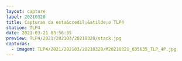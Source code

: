 ```yaml
---
layout: capture
label: 20210320
title: Capturas da esta&ccedil;&atilde;o TLP4
station: TLP4
date: 2021-03-21 03:56:35
preview: TLP4/2021/202103/20210320/stack.jpg
capturas:
  - imagem: TLP4/2021/202103/20210320/M20210321_035635_TLP_4P.jpg
---
```

